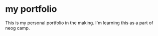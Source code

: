 # my portfolio
This is my personal portfolio in the making. I'm learning this as a part of neog camp.